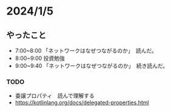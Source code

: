 
# 2024/1/5

## やったこと
* 7:00~8:00 「ネットワークはなぜつながるのか」　読んだ。　
* 8:00~9:00 投資勉強
* 9:00~9:40 「ネットワークはなぜつながるのか」　続き読んだ。　


### TODO
* 委譲プロパティ　読んで理解する
* https://kotlinlang.org/docs/delegated-properties.html

